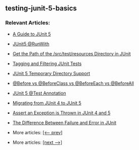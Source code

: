 ## testing-junit-5-basics

### Relevant Articles:

- [A Guide to JUnit 5](docs/Junit5_Guide.md)
- [JUnit5 @RunWith](docs/Junit5_@RunWith.md)
- [Get the Path of the /src/test/resources Directory in JUnit](docs/Junit5_ResourcesPath.md)
- [Tagging and Filtering JUnit Tests](docs/Junit5_@Tag.md)
- [JUnit 5 Temporary Directory Support](docs/Junit5_Temporary_Directory.md)
- [@Before vs @BeforeClass vs @BeforeEach vs @BeforeAll](docs/Junit5_Before_Annotation.md)
- [JUnit 5 @Test Annotation](docs/Junit5_@Test.md)
- [Migrating from JUnit 4 to JUnit 5](docs/Junit5_Migration.md)
- [Assert an Exception is Thrown in JUnit 4 and 5](docs/Junit5_AssertException.md)
- [The Difference Between Failure and Error in JUnit](docs/Junit5_Failure_VS_Error.md)

- More articles: [[<-- prev]](../testing-junit-5/README.md)
- More articles: [[next -->]](../testing-junit-5-advanced/README.md)